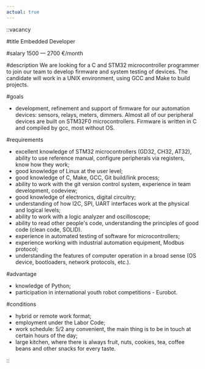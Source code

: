 ```yaml
---
actual: true
---
```


::vacancy

#title
Embedded Developer

#salary
1500 — 2700 €/month

#description
We are looking for a C and STM32 microcontroller programmer to join our team to develop firmware and system testing of devices. The candidate will work in a UNIX environment, using GCC and Make to build projects.

#goals
* development, refinement and support of firmware for our automation devices: sensors, relays, meters, dimmers. Almost all of our peripheral devices are built on STM32F0 microcontrollers. Firmware is written in C and compiled by gcc, most without OS.

#requirements
* excellent knowledge of STM32 microcontrollers (GD32, CH32, AT32), ability to use reference manual, configure peripherals via registers, know how they work;
* good knowledge of Linux at the user level;
* good knowledge of C, Make, GCC, Git build/link process;
* ability to work with the git version control system, experience in team development, codeview;
* good knowledge of electronics, digital circuitry;
* understanding of how I2C, SPI, UART interfaces work at the physical and logical levels;
* ability to work with a logic analyzer and oscilloscope;
* ability to read other people's code, understanding the principles of good code (clean code, SOLID).
* experience in automated testing of software for microcontrollers;
* experience working with industrial automation equipment, Modbus protocol;
* understanding the features of computer operation in a broad sense (OS device, bootloaders, network protocols, etc.).

#advantage
* knowledge of Python;
* participation in international youth robot competitions - Eurobot.

#conditions
* hybrid or remote work format;
* employment under the Labor Code;
* work schedule: 5/2 any convenient, the main thing is to be in touch at certain hours of the day;
* large kitchen, where there is always fruit, nuts, cookies, tea, coffee beans and other snacks for every taste.

::
